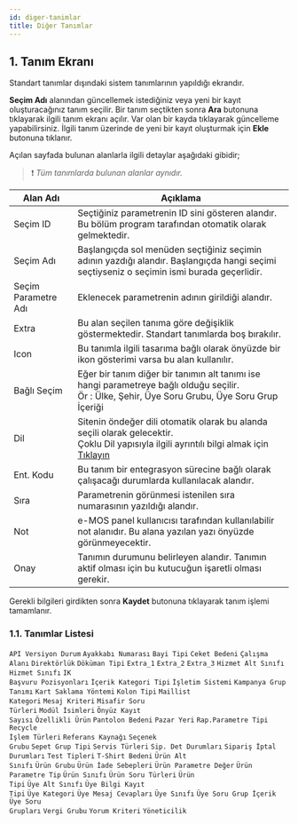 ```yaml
---
id: diger-tanimlar
title: Diğer Tanımlar
---
```


## 1. Tanım Ekranı

Standart tanımlar dışındaki sistem tanımlarının yapıldığı ekrandır.

**Seçim Adı** alanından güncellemek istediğiniz veya yeni bir kayıt oluşturacağınız tanım seçilir. Bir tanım seçtikten sonra **Ara** butonuna tıklayarak ilgili tanım ekranı açılır. Var olan bir kayda tıklayarak güncelleme yapabilirsiniz. İlgili tanım üzerinde de yeni bir kayıt oluşturmak için **Ekle** butonuna tıklanır.

Açılan sayfada bulunan alanlarla ilgili detaylar aşağıdaki gibidir;

> ❗ _Tüm tanımlarda bulunan alanlar aynıdır._

|Alan Adı|Açıklama|
|--|--|
|Seçim ID|Seçtiğiniz parametrenin ID sini gösteren alandır. Bu bölüm program tarafından otomatik olarak gelmektedir.|
|Seçim Adı|Başlangıçda sol menüden seçtiğiniz seçimin adının yazdığı alandır. Başlangıçda hangi seçimi seçtiyseniz o seçimin ismi burada geçerlidir.|
|Seçim Parametre Adı|Eklenecek parametrenin adının girildiği alandır.|
|Extra|Bu alan seçilen tanıma göre değişiklik göstermektedir. Standart tanımlarda boş bırakılır.|
|Icon|Bu tanımla ilgili tasarıma bağlı olarak önyüzde bir ikon gösterimi varsa bu alan kullanılır.|
|Bağlı Seçim|Eğer bir tanım diğer bir tanımın alt tanımı ise hangi parametreye bağlı olduğu seçilir.<br>Ör : Ülke, Şehir, Üye Soru Grubu, Üye Soru Grup İçeriği|
|Dil|Sitenin öndeğer dili otomatik olarak bu alanda seçili olarak gelecektir.<br>Çoklu Dil yapısıyla ilgili ayrıntılı bilgi almak için [Tıklayın](coklu-dil.md)|
|Ent. Kodu|Bu tanım bir entegrasyon sürecine bağlı olarak çalışacağı durumlarda kullanılacak alandır.|
|Sıra|Parametrenin görünmesi istenilen sıra numarasının yazıldığı alandır.|
|Not|e-MOS panel kullanıcısı tarafından kullanılabilir not alanıdır. Bu alana yazılan yazı önyüzde görünmeyecektir.|
|Onay|Tanımın durumunu belirleyen alandır. Tanımın aktif olması için bu kutucuğun işaretli olması gerekir.|

Gerekli bilgileri girdikten sonra **Kaydet** butonuna tıklayarak tanım işlemi tamamlanır.

### 1.1. Tanımlar Listesi

<code>API Versiyon Durum</code> <code>Ayakkabı Numarası</code> <code>Bayi Tipi</code> <code>Ceket Bedeni</code> <code>Çalışma Alanı</code> <code>Direktörlük</code> <code>Döküman Tipi</code> <code>Extra_1</code> <code>Extra_2</code> <code>Extra_3</code> <code>Hizmet Alt Sınıfı</code> <code>Hizmet Sınıfı</code> <code>IK Başvuru Pozisyonları</code> <code>İçerik Kategori Tipi</code> <code>İşletim Sistemi</code> <code>Kampanya Grup Tanımı</code> <code>Kart Saklama Yöntemi</code> <code>Kolon Tipi</code> <code>Maillist Kategori</code> <code>Mesaj Kriteri</code> <code>Misafir Soru Türleri</code> <code>Modül İsimleri</code> <code>Önyüz Kayıt Sayısı</code> <code>Özellikli Ürün</code> <code>Pantolon Bedeni</code> <code>Pazar Yeri</code> <code>Rap.Parametre Tipi</code> <code>Recycle İşlem Türleri</code> <code>Referans Kaynağı</code> <code>Seçenek Grubu</code> <code>Sepet Grup Tipi</code> <code>Servis Türleri</code> <code>Sip. Det Durumları</code> <code>Sipariş İptal Durumları</code> <code>Test Tipleri</code> <code>T-Shirt Bedeni</code> <code>Ürün Alt Sınıfı</code> <code>Ürün Grubu</code> <code>Ürün İade Sebepleri</code> <code>Ürün Parametre Değer</code> <code>Ürün Parametre Tip</code> <code>Ürün Sınıfı</code> <code>Ürün Soru Türleri</code> <code>Ürün Tipi</code> <code>Üye Alt Sınıfı</code> <code>Üye Bilgi Kayıt Tipi</code> <code>Üye Kategori</code> <code>Üye Mesaj Cevapları</code> <code>Üye Sınıfı</code> <code>Üye Soru Grup İçerik</code> <code>Üye Soru Grupları</code> <code>Vergi Grubu</code> <code>Yorum Kriteri</code> <code>Yöneticilik</code> 

<!-- |Tanım Adı|
|--|
|API Versiyon Durum|
|Ayakkabı Numarası|
|Bayi Tipi|
|Ceket Bedeni|
|Çalışma Alanı|
|Direktörlük|
|Döküman Tipi|
|Extra_1|
|Extra_2|
|Extra_3|
|Hizmet Alt Sınıfı|
|Hizmet Sınıfı|
|IK Başvuru Pozisyonları|
|İçerik Kategori Tipi|
|İşletim Sistemi|
|Kampanya Grup Tanımı|
|Kart Saklama Yöntemi|
|Kolon Tipi|
|Maillist Kategori|
|Mesaj Kriteri|
|Misafir Soru Türleri|
|Modül İsimleri|
|Önyüz Kayıt Sayısı|
|Özellikli Ürün|
|Pantolon Bedeni|
|Pazar Yeri|
|Rap.Parametre Tipi|
|Recycle İşlem Türleri|
|Referans Kaynağı|
|Seçenek Grubu|
|Sepet Grup Tipi|
|Servis Türleri|
|Sip. Det Durumları|
|Sipariş İptal Durumları|
|Test Tipleri|
|T-Shirt Bedeni|
|Ürün Alt Sınıfı|
|Ürün Grubu|
|Ürün İade Sebepleri|
|Ürün Parametre Değer|
|Ürün Parametre Tip|
|Ürün Sınıfı|
|Ürün Soru Türleri|
|Ürün Tipi|
|Üye Alt Sınıfı|
|Üye Bilgi Kayıt Tipi|
|Üye Kategori|
|Üye Mesaj Cevapları|
|Üye Sınıfı|
|Üye Soru Grup İçerik|
|Üye Soru Grupları|
|Vergi Grubu|
|Yorum Kriteri|
|Yöneticilik| -->

